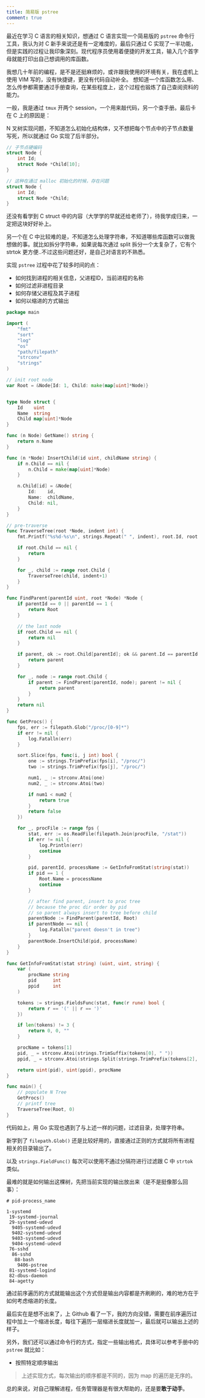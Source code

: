 ```yaml
---
title: 简易版 pstree
comment: true
---
```


最近在学习 C 语言的相关知识，想通过 C 语言实现一个简易版的 `pstree` 命令行工具，我认为对 C 新手来说还是有一定难度的，最后只通过 C 实现了一半功能，但是实践的过程让我印象深刻。现代程序员使用着便捷的开发工具，输入几个首字母就能打印出自己想调用的库函数。

<!--more-->

我想几十年前的编程，是不是还挺麻烦的，或许跟我使用的环境有关，我在虚机上使用 VIM 写的，没有快捷键，更没有代码自动补全。 想知道一个库函数怎么用、怎么传参都需要通过手册查询，在某些程度上，这个过程也锻炼了自己查阅资料的能力。



一般，我是通过 `tmux` 开两个 session，一个用来敲代码，另一个查手册。最后卡在 C 上的原因是：

N 叉树实现问题，不知道怎么初始化结构体，又不想把每个节点中的子节点数量写死，所以就通过 Go 实现了后半部分。

```c
// 子节点硬编码
struct Node {
    int Id;
    struct Node *Child[10];
}

// 这种在通过 malloc 初始化的时候，存在问题
struct Node {
    int Id;
    struct Node *Child;
}
```



还没有看学到 C struct 中的内容（大学学的早就还给老师了），待我学成归来，一定把这块好好补上。



另一个在 C 中比较难的是，不知道怎么处理字符串，不知道哪些库函数可以做我想做的事。就比如拆分字符串，如果说每次通过 split 拆分一个太复杂了，它有个 strtok 更方便..不过这些问题还好，是自己对语言的不熟悉。



实现 `pstree` 过程中花了较多时间的点：

- 如何找到进程的相关信息，父进程ID，当前进程的名称
- 如何过滤非进程目录
- 如何存储父进程及其子进程
- 如何以缩进的方式输出



```go
package main

import (
    "fmt"
    "sort"
    "log"
    "os"
    "path/filepath"
    "strconv"
    "strings"
)

// init root node
var Root = &Node{Id: 1, Child: make(map[uint]*Node)}


type Node struct {
    Id    uint
    Name  string
    Child map[uint]*Node
}

func (n Node) GetName() string {
    return n.Name
}

func (n *Node) InsertChild(id uint, childName string) {
    if n.Child == nil {
        n.Child = make(map[uint]*Node)
    }

    n.Child[id] = &Node{
        Id:    id,
        Name:  childName,
        Child: nil,
    }
}

// pre-traverse
func TraverseTree(root *Node, indent int) {
    fmt.Printf("%s%d-%s\n", strings.Repeat(" ", indent), root.Id, root.GetName())

    if root.Child == nil {
        return
    }

    for _, child := range root.Child {
        TraverseTree(child, indent+1)
    }
}

func FindParent(parentId uint, root *Node) *Node {
    if parentId == 0 || parentId == 1 {
        return Root
    }

    // the last node
    if root.Child == nil {
        return nil
    }

    if parent, ok := root.Child[parentId]; ok && parent.Id == parentId {
        return parent
    }

    for _, node := range root.Child {
        if parent := FindParent(parentId, node); parent != nil {
            return parent
        }
    }
    return nil
}

func GetProcs() {
    fps, err := filepath.Glob("/proc/[0-9]*")
    if err != nil {
        log.Fatalln(err)
    }

    sort.Slice(fps, func(i, j int) bool {
        one := strings.TrimPrefix(fps[i], "/proc/")
        two := strings.TrimPrefix(fps[j], "/proc/")

        num1, _ := strconv.Atoi(one)
        num2, _ := strconv.Atoi(two)

        if num1 < num2 {
            return true
        }
        return false
    })

    for _, procFile := range fps {
        stat, err := os.ReadFile(filepath.Join(procFile, "/stat"))
        if err != nil {
            log.Println(err)
            continue
        }

        pid, parentId, processName := GetInfoFromStat(string(stat))
        if pid == 1 {
            Root.Name = processName
            continue
        }

        // after find parent, insert to proc tree
        // because the proc dir order by pid
        // so parent always insert to tree before child
        parentNode := FindParent(parentId, Root)
        if parentNode == nil {
            log.Fatalln("parent doesn't in tree")
        }
        parentNode.InsertChild(pid, processName)
    }
}

func GetInfoFromStat(stat string) (uint, uint, string) {
    var (
        procName string
        pid      int
        ppid     int
    )

    tokens := strings.FieldsFunc(stat, func(r rune) bool {
        return r == '(' || r == ')'
    })

    if len(tokens) != 3 {
        return 0, 0, ""
    }

    procName = tokens[1]
    pid, _ = strconv.Atoi(strings.TrimSuffix(tokens[0], " "))
    ppid, _ = strconv.Atoi(strings.Split(strings.TrimPrefix(tokens[2], " "), " ")[1])

    return uint(pid), uint(ppid), procName
}

func main() {
    // populate N Tree
    GetProcs()
    // printf tree
    TraverseTree(Root, 0)
}
```

代码如上，用 Go 实现也遇到了与上述一样的问题，过滤目录，处理字符串。

新学到了 `filepath.Glob()` 还是比较好用的，直接通过正则的方式就将所有进程相关的目录输出了。

以及 `strings.FieldFunc()` 每次可以使用不通过分隔符进行过滤跟 C 中 `strtok` 类似。



最难的就是如何输出这棵树，先把当前实现的输出放出来（是不是挺像那么回事）：

```shell
# pid-process_name

1-systemd
 19-systemd-journal
 29-systemd-udevd
  9405-systemd-udevd
  9402-systemd-udevd
  9403-systemd-udevd
  9404-systemd-udevd
 76-sshd
  86-sshd
   88-bash
    9406-pstree
 81-systemd-logind
 82-dbus-daemon
 84-agetty
```

通过前序遍历的方式就能输出这个方式但是输出内容都是齐刷刷的，难的地方在于如何考虑缩进的长度。



最后实在是想不出来了，上 Github 看了一下，我的方向没错，需要在前序遍历过程中加上一个缩进长度，每往下遍历一层缩进长度就加一，最后就可以输出上述的样子。



另外，我们还可以通过命令行的方式，指定一些输出格式，具体可以参考手册中的 `pstree` 就比如：

- 按照特定顺序输出



> 上述实现方式，每次输出的顺序都是不同的，因为 map 的遍历是无序的。
>



总的来说，对自己理解进程，任务管理器是有很大帮助的，还是要**敢于动手**。